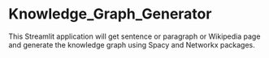 # Knowledge_Graph_Generator
This Streamlit application will get sentence or paragraph or Wikipedia page and generate the knowledge graph using Spacy and  Networkx packages.
